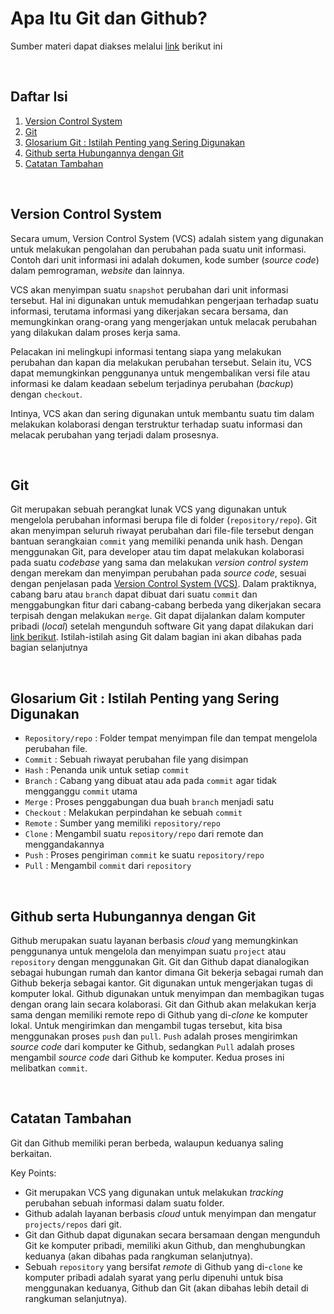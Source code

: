 # Apa Itu Git dan Github?
Sumber materi dapat diakses melalui [link](https://www.youtube.com/watch?v=lTMZxWMjXQU&list=PLFIM0718LjIVknj6sgsSceMqlq242-jNf&index=1) berikut ini

<p>&nbsp;</p>

## Daftar Isi
1. [Version Control System](#version-control-system-)
2. [Git](#git-)
3. [Glosarium Git : Istilah Penting yang Sering Digunakan](#glosarium-git--istilah-penting-yang-sering-digunakan-)
4. [Github serta Hubungannya dengan Git](#github-serta-hubungannya-dengan-git-)
5. [Catatan Tambahan](#catatan-tambahan-)

<p>&nbsp;</p>

## Version Control System <a name = "VCS"></a>

Secara umum, Version Control System (VCS) adalah sistem yang digunakan untuk melakukan pengolahan dan perubahan pada suatu unit informasi. 
Contoh dari unit informasi ini adalah dokumen, kode sumber (*source code*) dalam pemrograman, *website* dan lainnya. 

VCS akan menyimpan suatu `snapshot` perubahan
dari unit informasi tersebut. Hal ini digunakan untuk memudahkan pengerjaan terhadap suatu informasi, terutama informasi yang dikerjakan secara bersama, dan memungkinkan
orang-orang yang mengerjakan untuk melacak perubahan yang dilakukan dalam proses kerja sama. 

Pelacakan ini melingkupi informasi tentang siapa yang melakukan perubahan dan kapan
dia melakukan perubahan tersebut. Selain itu, VCS dapat memungkinkan penggunanya untuk mengembalikan versi file atau informasi ke dalam keadaan sebelum terjadinya perubahan (*backup*) dengan
`checkout`. 

Intinya, VCS akan dan sering digunakan untuk membantu suatu tim dalam melakukan kolaborasi dengan terstruktur terhadap suatu informasi dan melacak perubahan yang terjadi dalam prosesnya.

<p>&nbsp;</p>

## Git <a name = "Git"></a>

Git merupakan sebuah perangkat lunak VCS yang digunakan untuk mengelola perubahan informasi berupa file di folder (`repository/repo`). Git akan menyimpan seluruh riwayat perubahan dari file-file tersebut
dengan bantuan serangkaian `commit` yang memiliki penanda unik hash. Dengan menggunakan Git, para developer atau tim dapat melakukan kolaborasi pada suatu *codebase* yang sama dan melakukan *version control system*
dengan merekam dan menyimpan perubahan pada *source code*, sesuai dengan penjelasan pada [Version Control System (VCS)](#version-control-system-). Dalam praktiknya, cabang baru atau `branch` dapat dibuat dari suatu `commit` dan menggabungkan fitur dari
cabang-cabang berbeda yang dikerjakan secara terpisah dengan melakukan `merge`. Git dapat dijalankan dalam komputer pribadi (*local*) setelah mengunduh software Git yang dapat dilakukan dari [link berikut](https://git-scm.com/downloads). Istilah-istilah asing Git dalam bagian ini akan dibahas pada bagian selanjutnya

<p>&nbsp;</p>

## Glosarium Git : Istilah Penting yang Sering Digunakan <a name = "GG"></a>

- `Repository/repo` : Folder tempat menyimpan file dan tempat mengelola perubahan file.
- `Commit` : Sebuah riwayat perubahan file yang disimpan
- `Hash` : Penanda unik untuk setiap `commit`
- `Branch` : Cabang yang dibuat atau ada pada `commit` agar tidak mengganggu `commit` utama
- `Merge` : Proses penggabungan dua buah `branch` menjadi satu
- `Checkout` : Melakukan perpindahan ke sebuah `commit`
- `Remote` : Sumber yang memiliki `repository/repo`
- `Clone` : Mengambil suatu `repository/repo` dari remote dan menggandakannya
- `Push` : Proses pengiriman `commit` ke suatu `repository/repo`
- `Pull` : Mengambil `commit` dari `repository`

<p>&nbsp;</p>

## Github serta Hubungannya dengan Git <a name = "Github"></a>

Github merupakan suatu layanan berbasis *cloud* yang memungkinkan penggunanya untuk mengelola dan menyimpan suatu `project` atau `repository` dengan menggunakan Git.
Git dan Github dapat dianalogikan sebagai hubungan rumah dan kantor dimana Git bekerja sebagai rumah dan Github bekerja sebagai kantor. Git digunakan untuk mengerjakan tugas di komputer lokal.
Github digunakan untuk menyimpan dan membagikan tugas dengan orang lain secara kolaborasi. Git dan Github akan melakukan kerja sama dengan memiliki remote repo di Github yang di-*clone* ke komputer lokal.
Untuk mengirimkan dan mengambil tugas tersebut, kita bisa menggunakan proses `push` dan `pull`. `Push` adalah proses mengirimkan *source code* dari komputer ke Github, sedangkan `Pull` adalah proses mengambil *source code* dari Github ke komputer. Kedua proses ini melibatkan `commit`.

<p>&nbsp;</p>

## Catatan Tambahan <a name = "CT"></a>

Git dan Github memiliki peran berbeda, walaupun keduanya saling berkaitan.

Key Points:

- Git merupakan VCS yang digunakan untuk melakukan *tracking* perubahan sebuah informasi dalam suatu folder.
- Github adalah layanan berbasis *cloud* untuk menyimpan dan mengatur `projects/repos` dari git.
- Git dan Github dapat digunakan secara bersamaan dengan mengunduh Git ke komputer pribadi, memiliki akun Github, dan menghubungkan keduanya (akan dibahas pada rangkuman selanjutnya).
- Sebuah `repository` yang bersifat *remote* di Github yang di-`clone` ke komputer pribadi adalah syarat yang perlu dipenuhi untuk bisa menggunakan keduanya, Github dan Git (akan dibahas lebih detail di rangkuman selanjutnya).